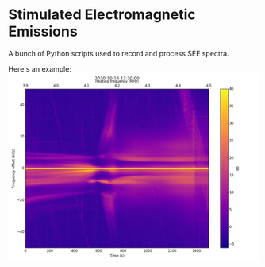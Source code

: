 # Stimulated Electromagnetic Emissions

A bunch of Python scripts used to record and process SEE spectra.

Here's an example:
<img src="img/wb_2020.10.16_sweep_1602851400.01.h5.c.png"/>
